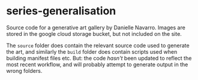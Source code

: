 # series-generalisation

Source code for a generative art gallery by Danielle Navarro. Images are stored in the google cloud storage bucket, but not included on the site.

The `source` folder does contain the relevant source code used to generate the art, and similarly the `build` folder does contain scripts used when building manifest files etc. But: the code *hasn't* been updated to reflect the most recent workflow, and will probably attempt to generate output in the wrong folders.
